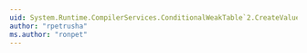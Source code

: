 ```yaml
---
uid: System.Runtime.CompilerServices.ConditionalWeakTable`2.CreateValueCallback
author: "rpetrusha"
ms.author: "ronpet"
---
```

